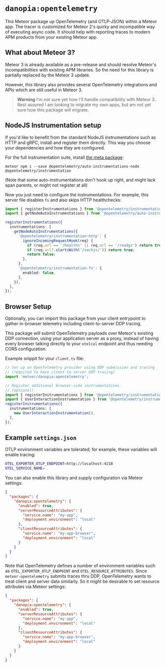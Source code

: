 # `danopia:opentelemetry`

This Meteor package up OpenTelemetry (and OTLP-JSON) within a Meteor app.
The tracer is customized for Meteor 2's quirky and incompatible way of executing async code.
It should help with reporting traces to modern APM products from your existing Meteor app.

## What about Meteor 3?

Meteor 3 is already available as a pre-release and should resolve Meteor's incompatibilities with existing APM libraries.
So the need for this library is partially replaced by the Meteor 3 update.

However, this library also provides several OpenTelemetry integrations and APIs which are still useful in Meteor 3.

> **Warning**
> I'm not sure yet how I'll handle compatibility with Meteor 3.  
> Rest assured I am looking to migrate my own apps, but am not yet sure how this package will migrate.

## NodeJS Instrumentation setup

If you'd like to benefit from the standard NodeJS instrumentations
such as HTTP and gRPC, install and register them directly.
This way you choose your dependencies and how they are configured.

For the full instrumentation suite, install
[the meta package](https://www.npmjs.com/package/@opentelemetry/auto-instrumentations-node):

`meteor npm i --save @opentelemetry/auto-instrumentations-node @opentelemetry/instrumentation`

(Note that some auto-instrumentations don't hook up right, and might lack span parents, or might not register at all)

Now you just need to configure the instrumentations.
For example, this server file disables `fs` and also skips HTTP healthchecks:

```ts
import { registerInstrumentations } from '@opentelemetry/instrumentation';
import { getNodeAutoInstrumentations } from '@opentelemetry/auto-instrumentations-node';

registerInstrumentations({
  instrumentations: [
    getNodeAutoInstrumentations({
      '@opentelemetry/instrumentation-http': {
        ignoreIncomingRequestHook(req) {
          if (req.url == '/healthz' || req.url == '/readyz') return true;
          if (req.url?.startsWith('/sockjs/')) return true;
          return false;
        },
      },
      '@opentelemetry/instrumentation-fs': {
        enabled: false,
      },
    }),
  ],
});
```

## Browser Setup

Optionally, you can import this package from your client entrypoint to gather in-browser telemetry
including client-to-server DDP tracing.

This package will submit OpenTelemetry payloads over Meteor's existing DDP connection,
using your application server as a proxy,
instead of having every browser talking directly to your `otelcol` endpoint and thus needing CORS configuration.

Example snippit for your `client.ts` file:

```ts
// Set up an OpenTelemetry provider using DDP submission and tracing
// (required to have client-to-server DDP tracing)
import 'meteor/danopia:opentelemetry';

// Register additional browser-side instrumentations
// (optional)
import { registerInstrumentations } from '@opentelemetry/instrumentation';
import { UserInteractionInstrumentation } from '@opentelemetry/instrumentation-user-interaction';
registerInstrumentations({
  instrumentations: [
    new UserInteractionInstrumentation(),
  ],
});
```

## Example `settings.json`

OTLP environment variables are tolerated;
for example, these variables will enable tracing:

```sh
OTEL_EXPORTER_OTLP_ENDPOINT=http://localhost:4218
OTEL_SERVICE_NAME=
```

You can also enable this library and supply configuration via Meteor settings:

```json
{
  "packages": {
    "danopia:opentelemetry": {
      "enabled": true,
      "serverResourceAttributes": {
        "service.name": "my-app",
        "deployment.environment": "local"
      },
      "clientResourceAttributes": {
        "service.name": "my-app-browser",
        "deployment.environment": "local"
      }
    }
  }
}
```

Note that OpenTelemetry defines a number of environment variables such as
`OTEL_EXPORTER_OTLP_ENDPOINT` and `OTEL_RESOURCE_ATTRIBUTES`.
Since `meteor-opentelemetry` submits traces thru DDP,
OpenTelemetry wants to treat client and server data similarly.
So it might be desirable to set resource attributes via Meteor settings:

```json
{
  "packages": {
    "danopia:opentelemetry": {
      "enabled": true,
      "serverResourceAttributes": {
        "service.name": "my-app",
        "deployment.environment": "local"
      },
      "clientResourceAttributes": {
        "service.name": "my-app-browser",
        "deployment.environment": "local"
      }
    }
  }
}
```
